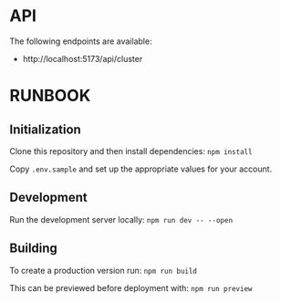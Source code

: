 


# API


The following endpoints are available:

- http://localhost:5173/api/cluster



# RUNBOOK

## Initialization

Clone this repository and then install dependencies:
`npm install`

Copy `.env.sample` and set up the appropriate values for your account. 

## Development

Run the development server locally:
`npm run dev -- --open`

## Building

To create a production version run:
`npm run build`

This can be previewed before deployment with:
`npm run preview`

